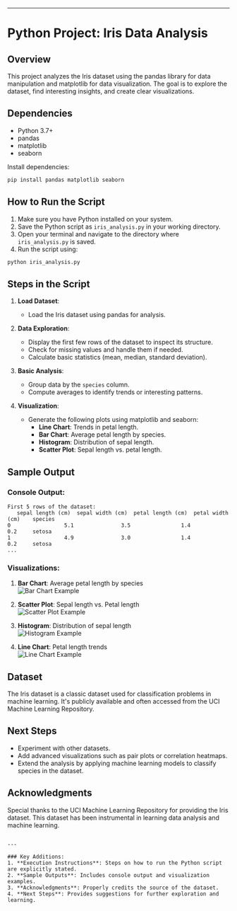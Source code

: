 
---

# Python Project: Iris Data Analysis  

## Overview

This project analyzes the Iris dataset using the pandas library for data manipulation and matplotlib for data visualization. The goal is to explore the dataset, find interesting insights, and create clear visualizations.

## Dependencies

- Python 3.7+
- pandas
- matplotlib
- seaborn

Install dependencies:
```bash
pip install pandas matplotlib seaborn
```

## How to Run the Script

1. Make sure you have Python installed on your system.
2. Save the Python script as `iris_analysis.py` in your working directory.
3. Open your terminal and navigate to the directory where `iris_analysis.py` is saved.
4. Run the script using:
```bash
python iris_analysis.py
```

## Steps in the Script

1. **Load Dataset**:
   - Load the Iris dataset using pandas for analysis.

2. **Data Exploration**:
   - Display the first few rows of the dataset to inspect its structure.
   - Check for missing values and handle them if needed.
   - Calculate basic statistics (mean, median, standard deviation).

3. **Basic Analysis**:
   - Group data by the `species` column.
   - Compute averages to identify trends or interesting patterns.

4. **Visualization**:
   - Generate the following plots using matplotlib and seaborn:
     - **Line Chart**: Trends in petal length.
     - **Bar Chart**: Average petal length by species.
     - **Histogram**: Distribution of sepal length.
     - **Scatter Plot**: Sepal length vs. petal length.

## Sample Output

### Console Output:
```plaintext
First 5 rows of the dataset:
   sepal length (cm)  sepal width (cm)  petal length (cm)  petal width (cm)    species
0                 5.1               3.5                1.4               0.2     setosa
1                 4.9               3.0                1.4               0.2     setosa
...
```

### Visualizations:
1. **Bar Chart**: Average petal length by species  
   ![Bar Chart Example](path/to/bar_chart_image.png)

2. **Scatter Plot**: Sepal length vs. Petal length  
   ![Scatter Plot Example](path/to/scatter_plot_image.png)

3. **Histogram**: Distribution of sepal length  
   ![Histogram Example](path/to/histogram_image.png)

4. **Line Chart**: Petal length trends  
   ![Line Chart Example](path/to/line_chart_image.png)

## Dataset

The Iris dataset is a classic dataset used for classification problems in machine learning. It's publicly available and often accessed from the UCI Machine Learning Repository.

## Next Steps

- Experiment with other datasets.
- Add advanced visualizations such as pair plots or correlation heatmaps.
- Extend the analysis by applying machine learning models to classify species in the dataset.

## Acknowledgments

Special thanks to the UCI Machine Learning Repository for providing the Iris dataset. This dataset has been instrumental in learning data analysis and machine learning.
```

---

### Key Additions:
1. **Execution Instructions**: Steps on how to run the Python script are explicitly stated.
2. **Sample Outputs**: Includes console output and visualization examples.
3. **Acknowledgments**: Properly credits the source of the dataset.
4. **Next Steps**: Provides suggestions for further exploration and learning.

